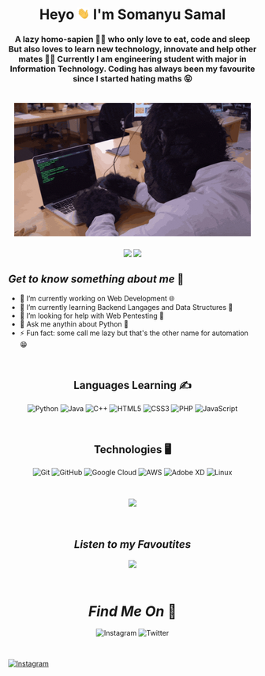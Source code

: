 <h1 align="center">Heyo <img src= "./Assests/Hi.gif" width="25px"> I'm Somanyu Samal</h1>

<h3 align="center">A lazy homo-sapien 👨‍💻 who only love to eat, code and sleep
But also loves to learn new technology, innovate and help other mates 🙋‍♂️
Currently I am engineering student with major in Information Technology. Coding has always been my favourite since I started hating maths 😝 </h3>

<h1 align="center"><img src="Assests/homo.gif"></h1>

<p align="center">
<img src="https://img.shields.io/badge/MadeWith-%F0%9F%92%98-white">
<img src="https://img.shields.io/badge/MadeFor-profile-blue">


## *Get to know something about me* :sparkling_heart:

- 🔭 I’m currently working on Web Development 🌐
- 🌱 I’m currently learning Backend Langages and Data Structures 🤖
- 🤔 I’m looking for help with Web Pentesting 🐞
- 💬 Ask me anythin about Python 🐍
- ⚡ Fun fact: some call me lazy but that's the other name for automation 😁

<br>

<h2 align="center"><strong>Languages Learning ✍</strong></h2>

<p align="center">
<img alt="Python" src="https://img.shields.io/badge/Python%20-%2314354C.svg?&logo=python&logoColor=blue"/>

<img alt="Java" src="https://img.shields.io/badge/Java-%23ED8B00.svg?&logo=java&logoColor=dark-blue"/>

<img alt="C++" src="https://img.shields.io/badge/C++%20-%2300599C.svg?&logo=c%2B%2B&ogoColor=white"/>

<img alt="HTML5" src="https://img.shields.io/badge/HTML5%20-%23E34F26.svg?&logo=html5&logoColor=white"/>

<img alt="CSS3" src="https://img.shields.io/badge/CSS3%20-%231572B6.svg?&logo=css3&logoColor=white"/>

<img alt="PHP" src="https://img.shields.io/badge/PHP-%23777BB4.svg?&logo=php&logoColor=white"/>

<img alt="JavaScript" src="https://img.shields.io/badge/Javascript%20-%23323330.svg?&logo=javascript&logoColor=white"/>
</p>

<br>

<h2 align="center"><strong>Technologies 🖥</strong></h2>
<p align="center">
<img alt="Git" src="https://img.shields.io/badge/git%20-%23F05033.svg?&logo=git&logoColor=white"/>

<img alt="GitHub" src="https://img.shields.io/badge/GithHub%20-%23121011.svg?&logo=github&logoColor=white"/>

<img alt="Google Cloud" src="https://img.shields.io/badge/Google%20Cloud%20-%234285F4.svg?&logo=google-cloud&logoColor=white"/>

<img alt="AWS" src="https://img.shields.io/badge/AWS%20-%23FF9900.svg?&logo=amazon-aws&logoColor=white"/>

<img alt="Adobe XD" src="https://img.shields.io/badge/Adobe%20XD%20-%23FF26BE.svg?&logo=adobe%20xd&logoColor=white"/>

<img alt="Linux" src="https://img.shields.io/badge/-Linux-000?&logo=Linux&logoColor=FCC624"/>
</p>

<br>

<p align="center">  
<img src="https://github-readme-stats.vercel.app/api?username=Somanyu&show_icons=true&theme=dark">  
</p>
<!-- ![Top Langs](https://github-readme-stats.vercel.app/api/top-langs/?username=Somanyu&theme=dark) -->

<br>

<h2 align="center"><i>Listen to my Favoutites</i></h2>
<p align="center">
<img align="center" src="https://spotify-recently-played-readme.vercel.app/api?user=fh0rc7azsybzpdmkwvnnsa2c7"></img>
</p>
<!-- ![Alt text](https://spotify-recently-played-readme.vercel.app/api?user=fh0rc7azsybzpdmkwvnnsa2c7) -->

<br>

<h1 align="center"><i>Find Me On </i>🕺</h1>
<p align="center"><img alt="Instagram" src="https://img.shields.io/badge/soooo.many%20-%23E4405F.svg?&logo=Instagram&logoColor=white"/>

<img alt="Twitter" src="https://img.shields.io/badge/vadaa_pav%20-%231DA1F2.svg?&logo=Twitter&logoColor=white"/>

</p>

<br>

[![Instagram](https://img.shields.io/badge/soooo.many%20-%23E4405F.svg?&logo=Instagram&logoColor=white)](https://www.instagram.com/soooo.many/)

  <!-- <table>
   <tr>
    <td><strong>You Are Visitor no.</td>
    <td><img src="https://profile-counter.glitch.me/Somanyu/count.svg" alt="vistor count" height="30" /></td>
   </tr>
  </table> -->
